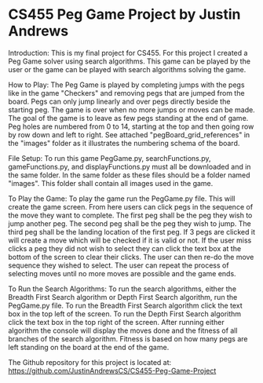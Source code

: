 # CS455 Peg Game Project by Justin Andrews
Introduction:
 This is my final project for CS455. For this project I created a Peg Game solver using search algorithms.
 This game can be played by the user or the game can be played with search algorithms solving the game.
 
How to Play:
 The Peg Game is played by completing jumps with the pegs like in the game "Checkers" and removing pegs that are jumped from the board.
 Pegs can only jump linearly and over pegs directly beside the starting peg.
 The game is over when no more jumps or moves can be made.
 The goal of the game is to leave as few pegs standing at the end of game.
 Peg holes are numbered from 0 to 14, starting at the top and then going row by row down and left to right.
 See attached "pegBoard_grid_references" in the "images" folder as it illustrates the numbering schema of the board.

File Setup:
 To run this game PegGame.py, searchFunctions.py, gameFunctions.py, and displayFunctions.py must all be downloaded and in the same folder.
 In the same folder as these files should be a folder named "images".
 This folder shall contain all images used in the game.
 
To Play the Game:
 To play the game run the PegGame.py file.
 This will create the game screen. From here users can click pegs in the sequence of the move they want to complete.
 The first peg shall be the peg they wish to jump another peg. The second peg shall be the peg they wish to jump.
 The third peg shall be the landing location of the first peg. If 3 pegs are clicked it will create a move which will be checked if it
 is valid or not.
 If the user miss clicks a peg they did not wish to select they can click the text box at the bottom of the screen to clear their clicks.
 The user can then re-do the move sequence they wished to select.
 The user can repeat the process of selecting moves until no more moves are possible and the game ends.
 
To Run the Search Algorithms:
 To run the search algorithms, either the Breadth First Search algorithm or Depth First Search algorithm, run the PegGame.py file.
 To run the Breadth First Search algorithm click the text box in the top left of the screen.
 To run the Depth First Search algorithm click the text box in the top right of the screen.
 After running either algorithm the console will display the moves done and the fitness of all branches of the search algorithm.
 Fitness is based on how many pegs are left standing on the board at the end of the game.
 
 
The Github repository for this project is located at:
 https://github.com/JustinAndrewsCS/CS455-Peg-Game-Project
